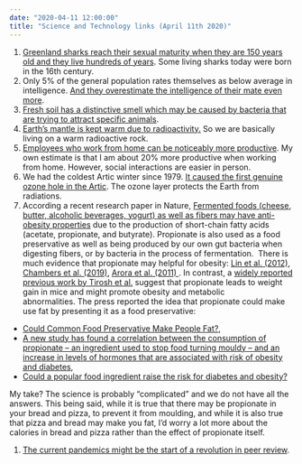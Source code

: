 ```yaml
---
date: "2020-04-11 12:00:00"
title: "Science and Technology links (April 11th 2020)"
---
```




1. [Greenland sharks reach their sexual maturity when they are 150 years old and they live hundreds of years](https://www.bbc.com/news/science-environment-37047168). Some living sharks today were born in the 16th century.
1. Only 5% of the general population rates themselves as below average in intelligence. [And they overestimate the intelligence of their mate even more](https://www.sciencedirect.com/science/article/abs/pii/S0160289618302150).
1. [Fresh soil has a distinctive smell which may be caused by bacteria that are trying to attract specific animals](https://www.nature.com/articles/s41564-020-0697-x).
1. [Earth&rsquo;s mantle is kept warm due to radioactivity.](https://en.wikipedia.org/wiki/Earth's_internal_heat_budget) So we are basically living on a warm radioactive rock.
1. [Employees who work from home can be noticeably more productive](https://nbloom.people.stanford.edu/sites/g/files/sbiybj4746/f/wfh.pdf). My own estimate is that I am about 20% more productive when working from home. However, social interactions are easier in person.
1. We had the coldest Artic winter since 1979. [It caused the first genuine ozone hole in the Artic](https://www.nature.com/articles/d41586-020-00904-w). The ozone layer protects the Earth from radiations.
1. According a recent research paper in Nature, [Fermented foods (cheese, butter, alcoholic beverages, yogurt) as well as fibers may have anti-obesity properties](https://www.nature.com/articles/s41598-019-53242-x) due to the production of short-chain fatty acids (acetate, propionate, and butyrate). Propionate is also used as a food preservative as well as being produced by our own gut bacteria when digesting fibers, or by bacteria in the process of fermentation.  There is much evidence that propionate may helpful for obesity: [Lin et al. (2012)](https://www.ncbi.nlm.nih.gov/pmc/articles/PMC3323649/), [Chambers et al. (2019)](https://gut.bmj.com/content/68/8/1430.abstract), [Arora et al. (2011) ](https://www.sciencedirect.com/science/article/pii/S0195666311000328). In contrast, a [widely reported previous work by Tirosh et al.](https://www.researchgate.net/profile/Kenneth_Hollander/publication/332646720_The_short-chain_fatty_acid_propionate_increases_glucagon_and_FABP4_production_impairing_insulin_action_in_mice_and_humans/links/5cc55d2392851c8d220998cf/The-short-chain-fatty-acid-propionate-increases-glucagon-and-FABP4-production-impairing-insulin-action-in-mice-and-humans.pdf) suggest that propionate leads to weight gain in mice and might promote obesity and metabolic abnormalities. The press reported the idea that propionate could make use fat by presenting it as a food preservative:

- [Could Common Food Preservative Make People Fat?](https://www.usnews.com/news/health-news/articles/2019-04-24/could-common-food-preservative-make-people-fat),
- [A new study has found a correlation between the consumption of propionate – an ingredient used to stop food turning mouldy – and an increase in levels of hormones that are associated with risk of obesity and diabetes](https://www.independent.co.uk/life-style/propionate-additive-baked-food-obesity-diabetes-risk-mould-a8884451.html),
- [Could a popular food ingredient raise the risk for diabetes and obesity?](https://www.hsph.harvard.edu/news/press-releases/could-a-popular-food-ingredient-raise-the-risk-for-diabetes-and-obesity/)


My take? The science is probably &ldquo;complicated&rdquo; and we do not have all the answers. This being said, while it is true that there may be propionate in your bread and pizza, to prevent it from moulding, and while it is also true that pizza and bread may make you fat, I&rsquo;d worry a lot more about the calories in bread and pizza rather than the effect of propionate itself.
1. [The current pandemics might be the start of a revolution in peer review](https://undark.org/2020/04/01/scientific-publishing-covid-19/).


